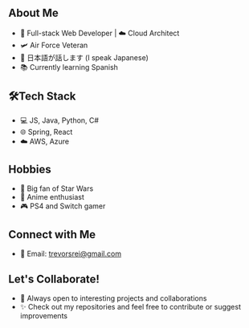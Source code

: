 ## About Me
- 🚀 Full-stack Web Developer | ☁️ Cloud Architect
- 🛩️ Air Force Veteran
- 🌸 日本語が話します (I speak Japanese)
- 📚 Currently learning Spanish

## 🛠Tech Stack
- 💻 JS, Java, Python, C#
- 🌐 Spring, React
- ☁️ AWS, Azure

## Hobbies
- 🌌 Big fan of Star Wars
- 🎌 Anime enthusiast
- 🎮 PS4 and Switch gamer

## Connect with Me
- 📧 Email: [trevorsrei@gmail.com](mailto:trevorsrei@gmail.com)

## Let's Collaborate!
- 🤝 Always open to interesting projects and collaborations
- ✨ Check out my repositories and feel free to contribute or suggest improvements

